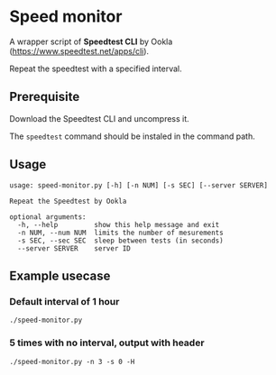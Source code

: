 # Speed monitor
A wrapper script of **Speedtest CLI** by Ookla (https://www.speedtest.net/apps/cli).

Repeat the speedtest with a specified interval.

## Prerequisite
Download the Speedtest CLI and uncompress it.

The `speedtest` command should be instaled in the command path.

## Usage
```
usage: speed-monitor.py [-h] [-n NUM] [-s SEC] [--server SERVER]

Repeat the Speedtest by Ookla

optional arguments:
  -h, --help         show this help message and exit
  -n NUM, --num NUM  limits the number of mesurements
  -s SEC, --sec SEC  sleep between tests (in seconds)
  --server SERVER    server ID
```

## Example usecase
### Default interval of 1 hour
```
./speed-monitor.py
```
### 5 times with no interval, output with header
```
./speed-monitor.py -n 3 -s 0 -H
```
